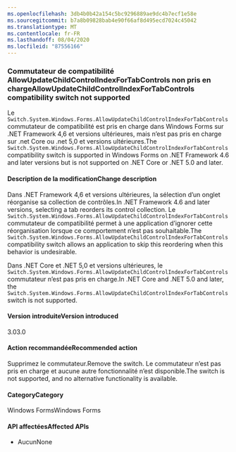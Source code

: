 ```yaml
---
ms.openlocfilehash: 3db4b0b42a154c5bc9296889ae9dc4b7ecf1e58e
ms.sourcegitcommit: b7a8b09828bab4e90f66af8d495ecd7024c45042
ms.translationtype: MT
ms.contentlocale: fr-FR
ms.lasthandoff: 08/04/2020
ms.locfileid: "87556166"
---
```

### <a name="allowupdatechildcontrolindexfortabcontrols-compatibility-switch-not-supported"></a><span data-ttu-id="94739-101">Commutateur de compatibilité AllowUpdateChildControlIndexForTabControls non pris en charge</span><span class="sxs-lookup"><span data-stu-id="94739-101">AllowUpdateChildControlIndexForTabControls compatibility switch not supported</span></span>

<span data-ttu-id="94739-102">Le `Switch.System.Windows.Forms.AllowUpdateChildControlIndexForTabControls` commutateur de compatibilité est pris en charge dans Windows Forms sur .NET Framework 4,6 et versions ultérieures, mais n’est pas pris en charge sur .net Core ou .net 5,0 et versions ultérieures.</span><span class="sxs-lookup"><span data-stu-id="94739-102">The `Switch.System.Windows.Forms.AllowUpdateChildControlIndexForTabControls` compatibility switch is supported in Windows Forms on .NET Framework 4.6 and later versions but is not supported on .NET Core or .NET 5.0 and later.</span></span>

#### <a name="change-description"></a><span data-ttu-id="94739-103">Description de la modification</span><span class="sxs-lookup"><span data-stu-id="94739-103">Change description</span></span>

<span data-ttu-id="94739-104">Dans .NET Framework 4,6 et versions ultérieures, la sélection d’un onglet réorganise sa collection de contrôles.</span><span class="sxs-lookup"><span data-stu-id="94739-104">In .NET Framework 4.6 and later versions, selecting a tab reorders its control collection.</span></span> <span data-ttu-id="94739-105">Le `Switch.System.Windows.Forms.AllowUpdateChildControlIndexForTabControls` commutateur de compatibilité permet à une application d’ignorer cette réorganisation lorsque ce comportement n’est pas souhaitable.</span><span class="sxs-lookup"><span data-stu-id="94739-105">The `Switch.System.Windows.Forms.AllowUpdateChildControlIndexForTabControls` compatibility switch allows an application to skip this reordering when this behavior is undesirable.</span></span>

<span data-ttu-id="94739-106">Dans .NET Core et .NET 5,0 et versions ultérieures, le `Switch.System.Windows.Forms.AllowUpdateChildControlIndexForTabControls` commutateur n’est pas pris en charge.</span><span class="sxs-lookup"><span data-stu-id="94739-106">In .NET Core and .NET 5.0 and later, the `Switch.System.Windows.Forms.AllowUpdateChildControlIndexForTabControls` switch is not supported.</span></span>

#### <a name="version-introduced"></a><span data-ttu-id="94739-107">Version introduite</span><span class="sxs-lookup"><span data-stu-id="94739-107">Version introduced</span></span>

<span data-ttu-id="94739-108">3.0</span><span class="sxs-lookup"><span data-stu-id="94739-108">3.0</span></span>

#### <a name="recommended-action"></a><span data-ttu-id="94739-109">Action recommandée</span><span class="sxs-lookup"><span data-stu-id="94739-109">Recommended action</span></span>

<span data-ttu-id="94739-110">Supprimez le commutateur.</span><span class="sxs-lookup"><span data-stu-id="94739-110">Remove the switch.</span></span> <span data-ttu-id="94739-111">Le commutateur n’est pas pris en charge et aucune autre fonctionnalité n’est disponible.</span><span class="sxs-lookup"><span data-stu-id="94739-111">The switch is not supported, and no alternative functionality is available.</span></span>

#### <a name="category"></a><span data-ttu-id="94739-112">Category</span><span class="sxs-lookup"><span data-stu-id="94739-112">Category</span></span>

<span data-ttu-id="94739-113">Windows Forms</span><span class="sxs-lookup"><span data-stu-id="94739-113">Windows Forms</span></span>

#### <a name="affected-apis"></a><span data-ttu-id="94739-114">API affectées</span><span class="sxs-lookup"><span data-stu-id="94739-114">Affected APIs</span></span>

- <span data-ttu-id="94739-115">Aucun</span><span class="sxs-lookup"><span data-stu-id="94739-115">None</span></span>

<!-- 

#### Affected APIs

- Not detectable via API analysis

-->
